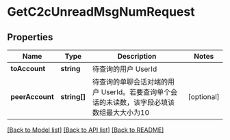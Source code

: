 # GetC2cUnreadMsgNumRequest

## Properties
Name | Type | Description | Notes
------------ | ------------- | ------------- | -------------
**toAccount** | **string** | 待查询的用户 UserId | 
**peerAccount** | **string[]** | 待查询的单聊会话对端的用户 UserId。若要查询单个会话的未读数，该字段必填该数组最大大小为10 | [optional] 

[[Back to Model list]](../README.md#documentation-for-models) [[Back to API list]](../README.md#documentation-for-api-endpoints) [[Back to README]](../README.md)


